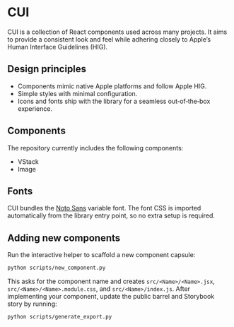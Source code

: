 # CUI

CUI is a collection of React components used across many projects. It aims to provide a consistent look and feel while adhering closely to Apple’s Human Interface Guidelines (HIG).

## Design principles

- Components mimic native Apple platforms and follow Apple HIG.
- Simple styles with minimal configuration.
- Icons and fonts ship with the library for a seamless out‑of‑the‑box experience.

## Components

The repository currently includes the following components:

- VStack
- Image

## Fonts

CUI bundles the [Noto Sans](https://fonts.google.com/noto/specimen/Noto+Sans) variable font. The font CSS is imported automatically from the library entry point, so no extra setup is required.

## Adding new components

Run the interactive helper to scaffold a new component capsule:

```bash
python scripts/new_component.py
```

This asks for the component name and creates `src/<Name>/<Name>.jsx`,
`src/<Name>/<Name>.module.css`, and `src/<Name>/index.js`.
After implementing your component, update the public barrel and Storybook
story by running:

```bash
python scripts/generate_export.py
```
